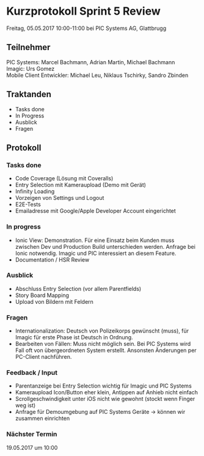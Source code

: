 # Kurzprotokoll Sprint 5 Review

Freitag, 05.05.2017 10:00-11:00 bei PIC Systems AG, Glattbrugg

## Teilnehmer

PIC Systems: Marcel Bachmann, Adrian Martin, Michael Bachmann  
Imagic: Urs Gomez  
Mobile Client Entwickler: Michael Leu, Niklaus Tschirky, Sandro Zbinden

## Traktanden
- Tasks done
- In Progress
- Ausblick
- Fragen

## Protokoll

### Tasks done
- Code Coverage (Lösung mit Coveralls)
- Entry Selection mit Kameraupload (Demo mit Gerät)
- Infinity Loading
- Vorzeigen von Settings und Logout
- E2E-Tests
- Emailadresse mit Google/Apple Developer Account eingerichtet

### In progress
- Ionic View: Demonstration. Für eine Einsatz beim Kunden muss zwischen Dev und Production Build unterschieden werden. Anfrage bei Ionic notwendig. Imagic und PIC interessiert an diesem Feature.
- Documentation / HSR Review

### Ausblick
- Abschluss Entry Selection (vor allem Parentfields)
- Story Board Mapping
- Upload von Bildern mit Feldern

### Fragen
- Internationalization: Deutsch von Polizeikorps gewünscht (muss), für Imagic für erste Phase ist Deutsch in Ordnung.
- Bearbeiten von Fällen: Muss nicht möglich sein. Bei PIC Systems wird Fall oft von übergeordneten System erstellt. Ansonsten Änderungen per PC-Client nachführen.

### Feedback / Input
- Parentanzeige bei Entry Selection wichtig für Imagic und PIC Systems
- Kameraupload Icon/Button eher klein, Antippen auf Anhieb nicht einfach
- Scrollgeschwindigkeit unter iOS nicht wie gewohnt (stockt wenn Finger weg ist)
- Anfrage für Demoumgebung auf PIC Systems Geräte → können wir zusammen einrichten

### Nächster Termin
19.05.2017 um 10:00
